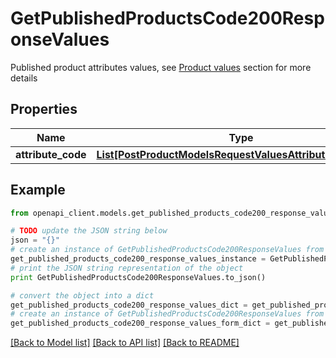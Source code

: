 # GetPublishedProductsCode200ResponseValues

Published product attributes values, see <a href='/concepts/products.html#focus-on-the-product-values'>Product values</a> section for more details

## Properties
Name | Type | Description | Notes
------------ | ------------- | ------------- | -------------
**attribute_code** | [**List[PostProductModelsRequestValuesAttributeCodeInner]**](PostProductModelsRequestValuesAttributeCodeInner.md) |  | [optional] 

## Example

```python
from openapi_client.models.get_published_products_code200_response_values import GetPublishedProductsCode200ResponseValues

# TODO update the JSON string below
json = "{}"
# create an instance of GetPublishedProductsCode200ResponseValues from a JSON string
get_published_products_code200_response_values_instance = GetPublishedProductsCode200ResponseValues.from_json(json)
# print the JSON string representation of the object
print GetPublishedProductsCode200ResponseValues.to_json()

# convert the object into a dict
get_published_products_code200_response_values_dict = get_published_products_code200_response_values_instance.to_dict()
# create an instance of GetPublishedProductsCode200ResponseValues from a dict
get_published_products_code200_response_values_form_dict = get_published_products_code200_response_values.from_dict(get_published_products_code200_response_values_dict)
```
[[Back to Model list]](../README.md#documentation-for-models) [[Back to API list]](../README.md#documentation-for-api-endpoints) [[Back to README]](../README.md)


